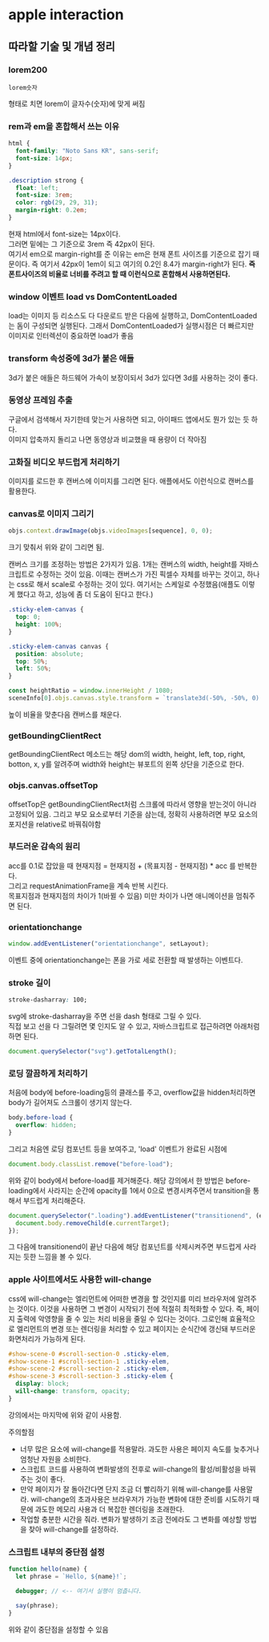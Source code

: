 # apple interaction

## 따라할 기술 및 개념 정리

### lorem200

```
lorem숫자
```

형태로 치면 lorem이 글자수(숫자)에 맞게 써짐

### rem과 em을 혼합해서 쓰는 이유

```css
html {
  font-family: "Noto Sans KR", sans-serif;
  font-size: 14px;
}

.description strong {
  float: left;
  font-size: 3rem;
  color: rgb(29, 29, 31);
  margin-right: 0.2em;
}
```

현재 html에서 font-size는 14px이다.  
그러면 밑에는 그 기준으로 3rem 즉 42px이 된다.  
여기서 em으로 margin-right를 준 이유는 em은 현재 폰트 사이즈를 기준으로 잡기 때문이다. 즉 여기서 42px이 1em이 되고 여기의 0.2인 8.4가 margin-right가 된다. **즉 폰트사이즈의 비율로 너비를 주려고 할 때 이런식으로 혼합해서 사용하면된다.**

### window 이벤트 load vs DomContentLoaded

load는 이미지 등 리소스도 다 다운로드 받은 다음에 실행하고, DomContentLoaded는 돔이 구성되면 실행된다.
그래서 DomContentLoaded가 실행시점은 더 빠르지만 이미지로 인터렉션이 중요하면 load가 좋음

### transform 속성중에 3d가 붙은 애들

3d가 붙은 애들은 하드웨어 가속이 보장이되서 3d가 있다면 3d를 사용하는 것이 좋다.

### 동영상 프레임 추출

구글에서 검색해서 자기한테 맞는거 사용하면 되고, 아이패드 앱에서도 뭔가 있는 듯 하다.  
이미지 압축까지 돌리고 나면 동영상과 비교했을 때 용량이 더 작아짐

### 고화질 비디오 부드럽게 처리하기

이미지를 로드한 후 캔버스에 이미지를 그리면 된다. 애플에서도 이런식으로 캔버스를 활용한다.

### canvas로 이미지 그리기

```js
objs.context.drawImage(objs.videoImages[sequence], 0, 0);
```

크기 맞춰서 위와 같이 그리면 됨.

캔버스 크기를 조정하는 방법은 2가지가 있음. 1개는 캔버스의 width, height를 자바스크립트로 수정하는 것이 있음. 이때는 캔버스가 가진 픽셀수 자체를 바꾸는 것이고, 하나는 css로 해서 scale로 수정하는 것이 있다. 여기서는 스케일로 수정했음(애플도 이렇게 했다고 하고, 성능에 좀 더 도움이 된다고 한다.)

```css
.sticky-elem-canvas {
  top: 0;
  height: 100%;
}

.sticky-elem-canvas canvas {
  position: absolute;
  top: 50%;
  left: 50%;
}
```

```js
const heightRatio = window.innerHeight / 1080;
sceneInfo[0].objs.canvas.style.transform = `translate3d(-50%, -50%, 0) scale(${heightRatio})`;
```

높이 비율을 맞춘다음 캔버스를 채운다.

### getBoundingClientRect

getBoundingClientRect 메소드는 해당 dom의 width, height, left, top, right, botton, x, y를 알려주며 width와 height는 뷰포트의 왼쪽 상단을 기준으로 한다.

### objs.canvas.offsetTop

offsetTop은 getBoundingClientRect처럼 스크롤에 따라서 영향을 받는것이 아니라 고정되어 있음. 그리고 부모 요소로부터 기준을 삼는데, 정확히 사용하려면 부모 요소의 포지션을 relative로 바꿔줘야함

### 부드러운 감속의 원리

acc를 0.1로 잡았을 때
현재지점 = 현재지점 + (목표지점 - 현재지점) \* acc 를 반복한다.  
그리고 requestAnimationFrame을 계속 반복 시킨다.  
목표지점과 현재지점의 차이가 1(바뀔 수 있음) 미만 차이가 나면 애니메이션을 멈춰주면 된다.

### orientationchange

```js
window.addEventListener("orientationchange", setLayout);
```

이벤트 중에 orientationchange는 폰을 가로 세로 전환할 때 발생하는 이벤트다.

### stroke 길이

```css
stroke-dasharray: 100;
```

svg에 stroke-dasharray을 주면 선을 dash 형태로 그릴 수 있다.  
직접 보고 선을 다 그릴려면 몇 인지도 알 수 있고, 자바스크립트로 접근하려면 아래처럼 하면 된다.

```js
document.querySelector("svg").getTotalLength();
```

### 로딩 깔끔하게 처리하기

처음에 body에 before-loading등의 클래스를 주고, overflow값을 hidden처리하면 body가 길어져도 스크롤이 생기지 않는다.

```css
body.before-load {
  overflow: hidden;
}
```

그리고 처음엔 로딩 컴포넌트 등을 보여주고, 'load' 이벤트가 완료된 시점에

```js
document.body.classList.remove("before-load");
```

위와 같이 body에서 before-load를 제거해준다.
해당 강의에서 한 방법은 before-loading에서 사라지는 순간에 opacity를 1에서 0으로 변경시켜주면서 transition을 통해서 부드럽게 처리해준다.

```js
document.querySelector(".loading").addEventListener("transitionend", (e) => {
  document.body.removeChild(e.currentTarget);
});
```

그 다음에 transitionend이 끝난 다음에 해당 컴포넌트를 삭제시켜주면 부드럽게 사라지는 듯한 느낌을 볼 수 있다.

### apple 사이트에서도 사용한 will-change

css에 will-change는 엘리먼트에 어떠한 변경을 할 것인지를 미리 브라우저에 알려주는 것이다. 이것을 사용하면 그 변경이 시작되기 전에 적절히 최적화할 수 있다. 즉, 페이지 출력에 악영향을 줄 수 있는 처리 비용을 줄일 수 있다는 것이다. 그로인해 효율적으로 엘리먼트의 변경 또는 렌더링을 처리할 수 있고 페이지는 순식간에 갱신돼 부드러운 화면처리가 가능하게 된다.

```css
#show-scene-0 #scroll-section-0 .sticky-elem,
#show-scene-1 #scroll-section-1 .sticky-elem,
#show-scene-2 #scroll-section-2 .sticky-elem,
#show-scene-3 #scroll-section-3 .sticky-elem {
  display: block;
  will-change: transform, opacity;
}
```

강의에서는 마지막에 위와 같이 사용함.

주의할점

- 너무 많은 요소에 will-change를 적용말라. 과도한 사용은 페이지 속도를 늦추거나 엄청난 자원을 소비한다.
- 스크립트 코드를 사용하여 변화발생의 전후로 will-change의 활성/비활성을 바꿔주는 것이 좋다.
- 만약 페이지가 잘 돌아간다면 단지 조금 더 빨리하기 위해 will-change를 사용말라. will-change의 초과사용은 브라우저가 가능한 변화에 대한 준비를 시도하기 때문에 과도한 메모리 사용과 더 복잡한 렌더링을 초래한다.
- 작업할 충분한 시간을 줘라. 변화가 발생하기 조금 전에라도 그 변화를 예상할 방법을 찾아 will-change를 설정하라.

### 스크립트 내부의 중단점 설정

```js
function hello(name) {
  let phrase = `Hello, ${name}!`;

  debugger; // <-- 여기서 실행이 멈춥니다.

  say(phrase);
}
```

위와 같이 중단점을 설정할 수 있음
